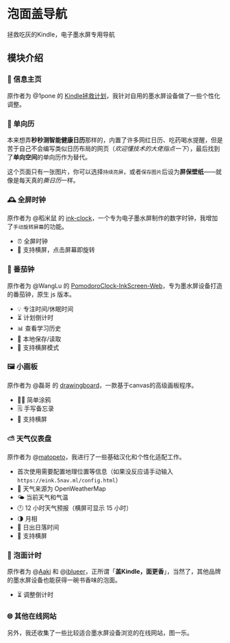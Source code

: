 # 泡面盖导航
拯救吃灰的Kindle，电子墨水屏专用导航

## 模块介绍

### 📰 信息主页

原作者为 @1pone 的 [Kindle拯救计划](https://github.com/1pone)，我针对自用的墨水屏设备做了一些个性化调整。

### 📅 单向历

本来想弄**秒秒测智能健康日历**那样的，内置了许多网红日历、吃药喝水提醒，但是苦于自己不会编写类似日历布局的网页（*欢迎懂技术的大佬指点一下*），最后找到了**单向空间**的单向历作为替代。

这个页面只有一张图片，你可以选择`持续亮屏`，或者`保存图片`后设为**屏保壁纸**——就像是每天真的*撕日历*一样。

### 🕰 全屏时钟

原作者为 @稻米鼠 的 [ink-clock](https://github.com/dmscode/pages)，一个专为电子墨水屏制作的数字时钟，我增加了`手动旋转屏幕`的功能。

- ⏰ 全屏时钟
- 🔄 支持横屏，点击屏幕即旋转

### 🍅 番茄钟

原作者为 @WangLu 的 [PomodoroClock-InkScreen-Web](https://github.com/Mereithhh/PomodoroClock-InkScreen-Web)，专为墨水屏设备打造的番茄钟，原生 js 版本。

- 💡 专注时间/休眠时间
- ⏳ 计划倒计时
- 📊 查看学习历史
- 💾 本地保存/读取
- 🔄 支持横屏模式

### 🖼 小画板

原作者为 @磊哥 的 [drawingboard](https://github.com/vipstone/drawingboard)，一款基于canvas的高级画板程序。

- 👩‍🎨‍ 简单涂鸦
- 🗒 手写备忘录
- 🔄 支持横屏

### ⛅️ 天气仪表盘

原作者为 @[matopeto](https://github.com/matopeto)，我进行了一些基础汉化和个性化适配工作。

- 首次使用需要配置地理位置等信息（如果没反应请手动输入`https://eink.5nav.ml/config.html`）
- 🔗 天气来源为 OpenWeatherMap
- 🌤 当前天气和气温
- 🕛 12 小时天气预报（横屏可显示 15 小时）
- 🌗 月相
- 🌄 日出日落时间
- 🔄 支持横屏

### 🍜 泡面计时

原作者为 @[Aaki](https://github.com/mitian233) 和 @[iblueer](https://github.com/iblueer)，正所谓「**盖Kindle，面更香**」，当然了，其他品牌的墨水屏设备也能获得一碗书香味的泡面。

- ⏳ 调整倒计时

### 🌐 其他在线网站

另外，我还收集了一些比较适合墨水屏设备浏览的在线网站，图一乐。
